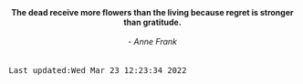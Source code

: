 
<div align="center"><b><span>The dead receive more flowers than the living because regret is stronger than gratitude.</span></b><br><br><i> - Anne Frank</i></div>
<br><br><kbd>Last updated:Wed Mar 23 12:23:34 2022</kbd>